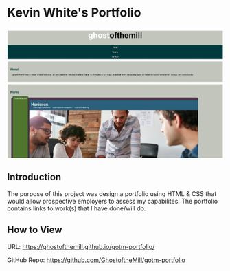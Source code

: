 # Kevin White's Portfolio
<img src=./assets/images/gotm-portfolio-deploy.jpg>

<h2><b>Introduction</b></h2>

The purpose of this project was design a portfolio using HTML & CSS that would allow prospective employers to assess my capabilites. The portfolio contains links to work(s) that I have done/will do.

<h2><b>How to View</b></h2>

URL: https://ghostofthemill.github.io/gotm-portfolio/

GitHub Repo: https://github.com/GhostoftheMill/gotm-portfolio




